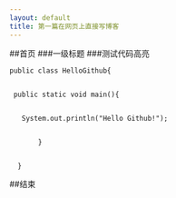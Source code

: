 ```yaml
---
layout: default
title: 第一篇在网页上直接写博客
---
```



##首页
###一级标题
###测试代码高亮

    public class HelloGithub{


     public static void main(){
     
     
       System.out.println("Hello Github!");
       
       
           }
           
           
      }
     
     
      
##结束

